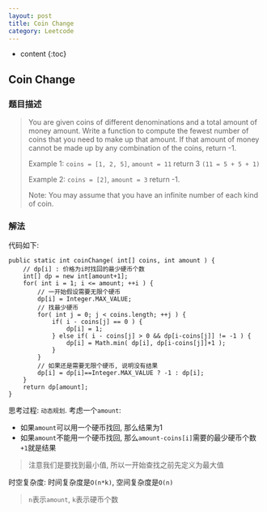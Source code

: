 ```yaml
---
layout: post
title: Coin Change
category: Leetcode
---
```


* content
{:toc}

## Coin Change

### 题目描述

> You are given coins of different denominations and a total amount of money amount. Write a function to compute the fewest number of coins that you need to make up that amount. If that amount of money cannot be made up by any combination of the coins, return -1.
>
> Example 1:
> `coins = [1, 2, 5]`, `amount = 11`
> return 3 `(11 = 5 + 5 + 1)`
>
> Example 2:
> `coins = [2]`, `amount = 3`
> return -1.
>
> Note:
> You may assume that you have an infinite number of each kind of coin.

### 解法

代码如下:

    public static int coinChange( int[] coins, int amount ) {
        // dp[i] : 价格为i时找回的最少硬币个数
        int[] dp = new int[amount+1];
        for( int i = 1; i <= amount; ++i ) {
            // 一开始假设需要无限个硬币
            dp[i] = Integer.MAX_VALUE;
            // 找最少硬币
            for( int j = 0; j < coins.length; ++j ) {
                if( i - coins[j] == 0 ) {
                    dp[i] = 1;
                } else if( i - coins[j] > 0 && dp[i-coins[j]] != -1 ) {
                    dp[i] = Math.min( dp[i], dp[i-coins[j]]+1 );
                }
            }
            // 如果还是需要无限个硬币, 说明没有结果
            dp[i] = dp[i]==Integer.MAX_VALUE ? -1 : dp[i];
        }
        return dp[amount];
    }

思考过程: `动态规划`. 考虑一个`amount`:

* 如果`amount`可以用一个硬币找回, 那么结果为1
* 如果`amount`不能用一个硬币找回, 那么`amount-coins[i]`需要的最少硬币个数`+1`就是结果

> 注意我们是要找到最小值, 所以一开始查找之前先定义为最大值

时空复杂度: 时间复杂度是`O(n*k)`, 空间复杂度是`O(n)`

> `n`表示`amount`, `k`表示硬币个数
